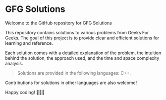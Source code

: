 # GFG Solutions

Welcome to the GitHub repository for GFG Solutions

This repository contains solutions to various problems from Geeks For Geeks. The goal of this project is to provide clear and efficient solutions for learning and reference.

Each solution comes with a detailed explanation of the problem, the intuition behind the solution, the approach used, and the time and space complexity analysis.

> Solutions are provided in the following languages: C++. 

Contributions for solutions in other languages are also welcome!

Happy coding! 🎉👩‍💻
